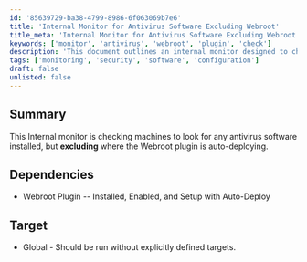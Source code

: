 ```yaml
---
id: '85639729-ba38-4799-8986-6f063069b7e6'
title: 'Internal Monitor for Antivirus Software Excluding Webroot'
title_meta: 'Internal Monitor for Antivirus Software Excluding Webroot'
keywords: ['monitor', 'antivirus', 'webroot', 'plugin', 'check']
description: 'This document outlines an internal monitor designed to check machines for installed antivirus software, specifically excluding those where the Webroot plugin is set to auto-deploy. It includes prerequisites and target deployment information.'
tags: ['monitoring', 'security', 'software', 'configuration']
draft: false
unlisted: false
---
```

## Summary

This Internal monitor is checking machines to look for any antivirus software installed, but **excluding** where the Webroot plugin is auto-deploying.

## Dependencies

- Webroot Plugin -- Installed, Enabled, and Setup with Auto-Deploy

## Target

- Global - Should be run without explicitly defined targets.






